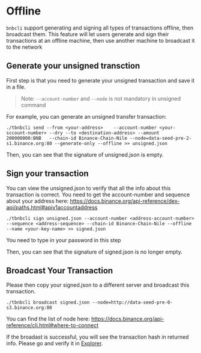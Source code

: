 # Offline


`bnbcli` support generating and signing all types of transactions offline, then broadcast them. This feature will let users generate and sign their transactions at an offline machine, then use another machine to broadcast it to the network

## Generate your unsigned transction

First step is that you need to generate your unsigned transaction and save it in a file.

> Note: `--account-number` and `--node` is not mandatory in unsigned command

For example, you can generate an unsigned transfer transaction:
```
./tbnbcli send --from <your-address>    --account-number <your-sccount-number> --dry --to <destination-address> --amount 200000000:BNB   --chain-id Binance-Chain-Nile --node=data-seed-pre-2-s1.binance.org:80 --generate-only --offline >> unsigned.json
```
Then, you can see that the signature of unsigned.json is empty.

## Sign your transaction

You can view the unsigned.json to verify that all the info about this transaction is correct. You need to get the account-number and sequence about your address here: https://docs.binance.org/api-reference/dex-api/paths.html#apiv1accountaddress
```
./tbnbcli sign unsigned.json --account-number <address-account-number> --sequence <address-sequence> --chain-id Binance-Chain-Nile --offline  --name <your-key-name> >> signed.json
```
You need to type in your password in this step

Then, you can see that the signature of signed.json is no longer empty.

## Broadcast Your Transaction

Please then copy your signed.json to a different server and broadcast this transaction.
```
./tbnbcli broadcast signed.json --node=http://data-seed-pre-0-s3.binance.org:80
```
You can find the list of node here: https://docs.binance.org/api-reference/cli.html#where-to-connect

If the broadast is successful, you will see the transaction hash in returned info. Please go and verify it in [Explorer](https://testnet-explorer.binance.org).